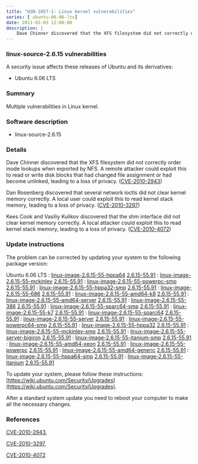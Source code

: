 ```yaml
---
title: "USN-1057-1: Linux kernel vulnerabilities"
series: [ ubuntu-06.06-lts]
date: 2011-02-03 12:00:00
description: |
    Dave Chinner discovered that the XFS filesystem did not correctly order inode lookups when exported by NFS. A remote attacker could exploit this to read or write disk blocks that had changed file assignment or had become unlinked, leading to a loss of privacy. ([CVE-2010-2943](http://people.ubuntu.com/~ubuntu-security/cve/CVE-2010-2943))
--- 
```

 
### linux-source-2.6.15 vulnerabilities

A security issue affects these releases of Ubuntu and its derivatives:

* Ubuntu 6.06 LTS

### Summary

Multiple vulnerabilities in Linux kernel. 

### Software description

* linux-source-2.6.15 

### Details

Dave Chinner discovered that the XFS filesystem did not correctly order inode lookups when exported by NFS. A remote attacker could exploit this to read or write disk blocks that had changed file assignment or had become unlinked, leading to a loss of privacy. ([CVE-2010-2943](http://people.ubuntu.com/~ubuntu-security/cve/CVE-2010-2943))

Dan Rosenberg discovered that several network ioctls did not clear kernel memory correctly. A local user could exploit this to read kernel stack memory, leading to a loss of privacy. ([CVE-2010-3297](http://people.ubuntu.com/~ubuntu-security/cve/CVE-2010-3297))

Kees Cook and Vasiliy Kulikov discovered that the shm interface did not clear kernel memory correctly. A local attacker could exploit this to read kernel stack memory, leading to a loss of privacy. ([CVE-2010-4072](http://people.ubuntu.com/~ubuntu-security/cve/CVE-2010-4072)) 

### Update instructions

The problem can be corrected by updating your system to the following package version:

Ubuntu 6.06 LTS
 : [linux-image-2.6.15-55-hppa64](https://launchpad.net/ubuntu/+source/linux-source-2.6.15) <span> [2.6.15-55.91](https://launchpad.net/ubuntu/+source/linux-source-2.6.15/2.6.15-55.91) </span> 
 : [linux-image-2.6.15-55-mckinley](https://launchpad.net/ubuntu/+source/linux-source-2.6.15) <span> [2.6.15-55.91](https://launchpad.net/ubuntu/+source/linux-source-2.6.15/2.6.15-55.91) </span> 
 : [linux-image-2.6.15-55-powerpc-smp](https://launchpad.net/ubuntu/+source/linux-source-2.6.15) <span> [2.6.15-55.91](https://launchpad.net/ubuntu/+source/linux-source-2.6.15/2.6.15-55.91) </span> 
 : [linux-image-2.6.15-55-hppa32-smp](https://launchpad.net/ubuntu/+source/linux-source-2.6.15) <span> [2.6.15-55.91](https://launchpad.net/ubuntu/+source/linux-source-2.6.15/2.6.15-55.91) </span> 
 : [linux-image-2.6.15-55-686](https://launchpad.net/ubuntu/+source/linux-source-2.6.15) <span> [2.6.15-55.91](https://launchpad.net/ubuntu/+source/linux-source-2.6.15/2.6.15-55.91) </span> 
 : [linux-image-2.6.15-55-amd64-k8](https://launchpad.net/ubuntu/+source/linux-source-2.6.15) <span> [2.6.15-55.91](https://launchpad.net/ubuntu/+source/linux-source-2.6.15/2.6.15-55.91) </span> 
 : [linux-image-2.6.15-55-amd64-server](https://launchpad.net/ubuntu/+source/linux-source-2.6.15) <span> [2.6.15-55.91](https://launchpad.net/ubuntu/+source/linux-source-2.6.15/2.6.15-55.91) </span> 
 : [linux-image-2.6.15-55-386](https://launchpad.net/ubuntu/+source/linux-source-2.6.15) <span> [2.6.15-55.91](https://launchpad.net/ubuntu/+source/linux-source-2.6.15/2.6.15-55.91) </span> 
 : [linux-image-2.6.15-55-sparc64-smp](https://launchpad.net/ubuntu/+source/linux-source-2.6.15) <span> [2.6.15-55.91](https://launchpad.net/ubuntu/+source/linux-source-2.6.15/2.6.15-55.91) </span> 
 : [linux-image-2.6.15-55-k7](https://launchpad.net/ubuntu/+source/linux-source-2.6.15) <span> [2.6.15-55.91](https://launchpad.net/ubuntu/+source/linux-source-2.6.15/2.6.15-55.91) </span> 
 : [linux-image-2.6.15-55-sparc64](https://launchpad.net/ubuntu/+source/linux-source-2.6.15) <span> [2.6.15-55.91](https://launchpad.net/ubuntu/+source/linux-source-2.6.15/2.6.15-55.91) </span> 
 : [linux-image-2.6.15-55-server](https://launchpad.net/ubuntu/+source/linux-source-2.6.15) <span> [2.6.15-55.91](https://launchpad.net/ubuntu/+source/linux-source-2.6.15/2.6.15-55.91) </span> 
 : [linux-image-2.6.15-55-powerpc64-smp](https://launchpad.net/ubuntu/+source/linux-source-2.6.15) <span> [2.6.15-55.91](https://launchpad.net/ubuntu/+source/linux-source-2.6.15/2.6.15-55.91) </span> 
 : [linux-image-2.6.15-55-hppa32](https://launchpad.net/ubuntu/+source/linux-source-2.6.15) <span> [2.6.15-55.91](https://launchpad.net/ubuntu/+source/linux-source-2.6.15/2.6.15-55.91) </span> 
 : [linux-image-2.6.15-55-mckinley-smp](https://launchpad.net/ubuntu/+source/linux-source-2.6.15) <span> [2.6.15-55.91](https://launchpad.net/ubuntu/+source/linux-source-2.6.15/2.6.15-55.91) </span> 
 : [linux-image-2.6.15-55-server-bigiron](https://launchpad.net/ubuntu/+source/linux-source-2.6.15) <span> [2.6.15-55.91](https://launchpad.net/ubuntu/+source/linux-source-2.6.15/2.6.15-55.91) </span> 
 : [linux-image-2.6.15-55-itanium-smp](https://launchpad.net/ubuntu/+source/linux-source-2.6.15) <span> [2.6.15-55.91](https://launchpad.net/ubuntu/+source/linux-source-2.6.15/2.6.15-55.91) </span> 
 : [linux-image-2.6.15-55-amd64-xeon](https://launchpad.net/ubuntu/+source/linux-source-2.6.15) <span> [2.6.15-55.91](https://launchpad.net/ubuntu/+source/linux-source-2.6.15/2.6.15-55.91) </span> 
 : [linux-image-2.6.15-55-powerpc](https://launchpad.net/ubuntu/+source/linux-source-2.6.15) <span> [2.6.15-55.91](https://launchpad.net/ubuntu/+source/linux-source-2.6.15/2.6.15-55.91) </span> 
 : [linux-image-2.6.15-55-amd64-generic](https://launchpad.net/ubuntu/+source/linux-source-2.6.15) <span> [2.6.15-55.91](https://launchpad.net/ubuntu/+source/linux-source-2.6.15/2.6.15-55.91) </span> 
 : [linux-image-2.6.15-55-hppa64-smp](https://launchpad.net/ubuntu/+source/linux-source-2.6.15) <span> [2.6.15-55.91](https://launchpad.net/ubuntu/+source/linux-source-2.6.15/2.6.15-55.91) </span> 
 : [linux-image-2.6.15-55-itanium](https://launchpad.net/ubuntu/+source/linux-source-2.6.15) <span> [2.6.15-55.91](https://launchpad.net/ubuntu/+source/linux-source-2.6.15/2.6.15-55.91) </span> 

To update your system, please follow these instructions: [https://wiki.ubuntu.com/Security/Upgrades](https://wiki.ubuntu.com/Security/Upgrades).

After a standard system update you need to reboot your computer to make all the necessary changes. 

### References

 [CVE-2010-2943](http://people.ubuntu.com/~ubuntu-security/cve/CVE-2010-2943), 

 [CVE-2010-3297](http://people.ubuntu.com/~ubuntu-security/cve/CVE-2010-3297), 

 [CVE-2010-4072](http://people.ubuntu.com/~ubuntu-security/cve/CVE-2010-4072)
 
